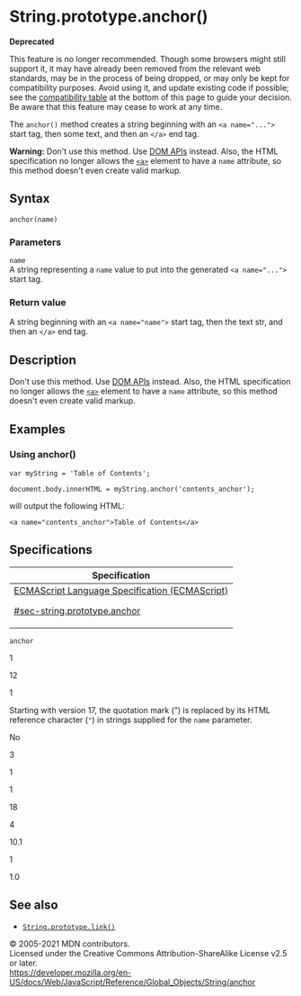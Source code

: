 # String.prototype.anchor()

**Deprecated**

This feature is no longer recommended. Though some browsers might still support it, it may have already been removed from the relevant web standards, may be in the process of being dropped, or may only be kept for compatibility purposes. Avoid using it, and update existing code if possible; see the [compatibility table](#browser_compatibility) at the bottom of this page to guide your decision. Be aware that this feature may cease to work at any time.

The `anchor()` method creates a string beginning with an `<a name="...">` start tag, then some text, and then an `</a>` end tag.

**Warning:** Don't use this method. Use [DOM APIs](https://developer.mozilla.org/en-US/docs/Web/API/Document_Object_Model) instead. Also, the HTML specification no longer allows the [`<a>`](https://developer.mozilla.org/en-US/docs/Web/HTML/Element/a) element to have a `name` attribute, so this method doesn't even create valid markup.

## Syntax

    anchor(name)

### Parameters

`name`  
A string representing a `name` value to put into the generated `<a name="...">` start tag.

### Return value

A string beginning with an `<a name="name">` start tag, then the text str, and then an `</a>` end tag.

## Description

Don't use this method. Use [DOM APIs](https://developer.mozilla.org/en-US/docs/Web/API/Document_Object_Model) instead. Also, the HTML specification no longer allows the [`<a>`](https://developer.mozilla.org/en-US/docs/Web/HTML/Element/a) element to have a `name` attribute, so this method doesn't even create valid markup.

## Examples

### Using anchor()

    var myString = 'Table of Contents';

    document.body.innerHTML = myString.anchor('contents_anchor');

will output the following HTML:

    <a name="contents_anchor">Table of Contents</a>

## Specifications

<table><thead><tr class="header"><th>Specification</th></tr></thead><tbody><tr class="odd"><td><a href="https://tc39.es/ecma262/#sec-string.prototype.anchor">ECMAScript Language Specification (ECMAScript) 
<br/>

<span class="small">#sec-string.prototype.anchor</span></a></td></tr></tbody></table>

`anchor`

1

12

1

Starting with version 17, the quotation mark (") is replaced by its HTML reference character (`"`) in strings supplied for the `name` parameter.

No

3

1

1

18

4

10.1

1

1.0

## See also

- [`String.prototype.link()`](link)

© 2005-2021 MDN contributors.  
Licensed under the Creative Commons Attribution-ShareAlike License v2.5 or later.  
<a href="https://developer.mozilla.org/en-US/docs/Web/JavaScript/Reference/Global_Objects/String/anchor" class="_attribution-link">https://developer.mozilla.org/en-US/docs/Web/JavaScript/Reference/Global_Objects/String/anchor</a>
